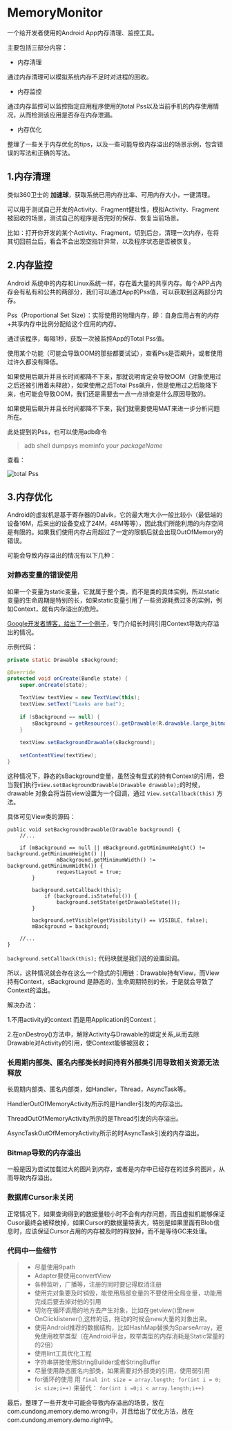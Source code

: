 # MemoryMonitor 

一个给开发者使用的Android App内存清理、监控工具。  

主要包括三部分内容：

* 内存清理  

通过内存清理可以模拟系统内存不足时对进程的回收。

* 内存监控  

通过内存监控可以监控指定应用程序使用的total Pss以及当前手机的内存使用情况，从而检测该应用是否存在内存泄漏。

* 内存优化

整理了一些关于内存优化的tips，以及一些可能导致内存溢出的场景示例，包含错误的写法和正确的写法。

## 1.内存清理

类似360卫士的 **加速球**，获取系统已用内存比率、可用内存大小，一键清理。

可以用于测试自己开发的Activity、Fragment健壮性，模拟Activity、Fragment被回收的场景，测试自己的程序是否完好的保存、恢复当前场景。

比如：打开你开发的某个Activity、Fragment，切到后台，清理一次内存，在将其切回前台后，看会不会出现空指针异常，以及程序状态是否被恢复。

## 2.内存监控

Android 系统中的内存和Linux系统一样，存在着大量的共享内存。每个APP占内存会有私有和公共的两部分，我们可以通过App的Pss值，可以获取到这两部分内存。

Pss（Proportional Set Size）：实际使用的物理内存，即：自身应用占有的内存+共享内存中比例分配给这个应用的内存。

通过该程序，每隔1秒，获取一次被监控App的Total Pss值。

使用某个功能（可能会导致OOM的那些都要试试），查看Pss是否飙升，或者使用过许久都没有降低。

如果使用后飙升并且长时间都降不下来，那就说明肯定会导致OOM（对象使用过之后还被引用着未释放），如果使用之后Total Pss飙升，但是使用过之后能降下来，也可能会导致OOM，我们还是需要去一点一点排查是什么原因导致的。

如果使用后飙升并且长时间都降不下来，我们就需要使用MAT来进一步分析问题所在。

此处提到的Pss，也可以使用adb命令 

> adb shell dumpsys meminfo *your packageName* 

查看：  

![total Pss](https://github.com/cundong/MemoryMonitor/blob/master/screenshot/total%20Pss.png?raw=true)  

## 3.内存优化

Android的虚拟机是基于寄存器的Dalvik，它的最大堆大小一般比较小（最低端的设备16M，后来出的设备变成了24M，48M等等），因此我们所能利用的内存空间是有限的。如果我们使用内存占用超过了一定的限额后就会出现OutOfMemory的错误。

可能会导致内存溢出的情况有以下几种：

### 对静态变量的错误使用 

如果一个变量为static变量，它就属于整个类，而不是类的具体实例，所以static变量的生命周期是特别的长，如果static变量引用了一些资源耗费过多的实例，例如Context，就有内存溢出的危险。

[Google开发者博客，给出了一个例子](http://android-developers.blogspot.jp/2009/01/avoiding-memory-leaks.html)，专门介绍长时间引用Context导致内存溢出的情况。

示例代码：

```java
private static Drawable sBackground;

@Override
protected void onCreate(Bundle state) {
	super.onCreate(state);

	TextView textView = new TextView(this);
	textView.setText("Leaks are bad");
		
	if (sBackground == null) {
		sBackground = getResources().getDrawable(R.drawable.large_bitmap);
	}
		
	textView.setBackgroundDrawable(sBackground);
	
	setContentView(textView);
}
```

这种情况下，静态的sBackground变量，虽然没有显式的持有Context的引用，但当我们执行`view.setBackgroundDrawable(Drawable drawable);`的时候，drawable 对象会将当前view设置为一个回调，通过 `View.setCallback(this)` 方法。  

具体可见View类的源码：  
```
public void setBackgroundDrawable(Drawable background) {
	//...
	
	if (mBackground == null || mBackground.getMinimumHeight() != background.getMinimumHeight() ||
                mBackground.getMinimumWidth() != background.getMinimumWidth()) {
                requestLayout = true;
        }

        background.setCallback(this);
            if (background.isStateful()) {
                background.setState(getDrawableState());
        }
        
        background.setVisible(getVisibility() == VISIBLE, false);
        mBackground = background;
            
	//...
}
```
`background.setCallback(this);` 代码块就是我们说的设置回调。

所以，这种情况就会存在这么一个隐式的引用链：Drawable持有View，而View持有Context，sBackground 是静态的，生命周期特别的长，于是就会导致了Context的溢出。

解决办法：  

1.不用activity的context 而是用Application的Context；  

2.在onDestroy()方法中，解除Activity与Drawable的绑定关系,从而去除Drawable对Activity的引用，使Context能够被回收；  

### 长周期内部类、匿名内部类长时间持有外部类引用导致相关资源无法释放

长周期内部类、匿名内部类，如Handler，Thread，AsyncTask等。

HandlerOutOfMemoryActivity所示的是Handler引发的内存溢出。

ThreadOutOfMemoryActivity所示的是Thread引发的内存溢出。

AsyncTaskOutOfMemoryActivity所示的时AsyncTask引发的内存溢出。

### Bitmap导致的内存溢出

一般是因为尝试加载过大的图片到内存，或者是内存中已经存在的过多的图片，从而导致内存溢出。

### 数据库Cursor未关闭
正常情况下，如果查询得到的数据量较小时不会有内存问题，而且虚拟机能够保证Cusor最终会被释放掉，如果Cursor的数据量特表大，特别是如果里面有Blob信息时，应该保证Cursor占用的内存被及时的释放掉，而不是等待GC来处理。
	
### 代码中一些细节

>* 尽量使用9path
>* Adapter要使用convertView
>* 各种监听，广播等，注册的同时要记得取消注册
>* 使用完对象要及时销毁，能使用局部变量的不要使用全局变量，功能用完成后要去掉对他的引用
>* 切勿在循环调用的地方去产生对象，比如在getview()里new OnClicklistener(),这样的话，拖动的时候会new大量的对象出来。
>* 使用Android推荐的数据结构，比如HashMap替换为SparseArray，避免使用枚举类型（在Android平台，枚举类型的内存消耗是Static常量的的2倍）
>* 使用lint工具优化工程
>* 字符串拼接使用StringBuilder或者StringBuffer
>* 尽量使用静态匿名内部类，如果需要对外部类的引用，使用弱引用
>* for循环的使用
用
`final int size = array.length; for(int i = 0; i< size;i++)`
来替代：
`for(int i =0;i < array.length;i++) `

最后，整理了一些开发中可能会导致内存溢出的场景，放在com.cundong.memory.demo.wrong中，并且给出了优化方法，放在com.cundong.memory.demo.right中。
